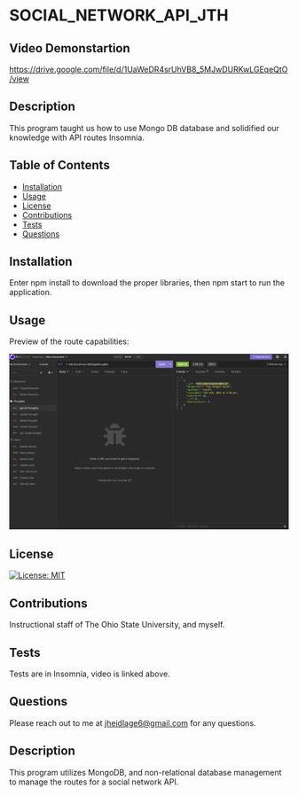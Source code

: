 # SOCIAL_NETWORK_API_JTH

## Video Demonstartion

https://drive.google.com/file/d/1UaWeDR4srUhVB8_5MJwDURKwLGEqeQtO/view

## Description

This program taught us how to use Mongo DB database and solidified our knowledge with API routes Insomnia.  

## Table of Contents

- [Installation](#installation)
- [Usage](#usage)
- [License](#license)
- [Contributions](#how-to-contribute)
- [Tests](#tests)
- [Questions](#questions)


## Installation

Enter npm install to download the proper libraries, then npm start to run the application.

## Usage

Preview of the route capabilities:

    
![Preview](/images/socialnetwork.png)


## License

  [![License: MIT](https://img.shields.io/badge/License-MIT-yellow.svg)](https://opensource.org/licenses/MIT)
    
## Contributions

Instructional staff of The Ohio State University, and myself.

## Tests

Tests are in Insomnia, video is linked above.

## Questions

Please reach out to me at jheidlage6@gmail.com for any questions.

## Description

This program utilizes MongoDB, and non-relational database management to manage the routes for a social network API.


